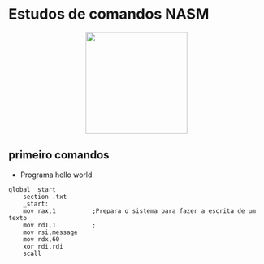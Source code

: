 # Estudos de comandos NASM

<p align="center">
<img src="https://seeklogo.com/images/N/netwide-assembler-nasm-logo-EC5B1109AC-seeklogo.com.png" 
width=200 height=200>
</p>

## primeiro comandos

* Programa hello world

```Assembly
global _start
    section .txt
    _start:
    mov rax,1          ;Prepara o sistema para fazer a escrita de um texto
    mov rd1,1          ;
    mov rsi,message
    mov rdx,60
    xor rdi,rdi
    scall


```